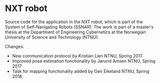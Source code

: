 # NXT robot
Source code for the application in the NXT robot, which is part of the System of Self-Navigating Robots (SSNAR). The work is part of a master's thesis at the Department of Engineering Cybernetics at the Norwegian University of Science and Technology (NTNU).

Changes:
- New communication protocol by Kristian Lien NTNU, Spring 2017
- Improved pose estimation functionality by Jørund Amsen NTNU, Spring 2017
- Task for mapping functionality added by Geir Eikeland NTNU, Spring 2018
